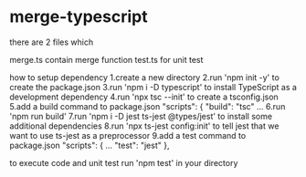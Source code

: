 # merge-typescript
there are 2 files which

merge.ts contain merge function
test.ts for unit test

how to setup dependency 
1.create a new directory
2.run 'npm init -y' to create the package.json
3.run 'npm i -D typescript' to install TypeScript as a development dependency
4.run 'npx tsc --init' to create a tsconfig.json
5.add a build command to package.json
"scripts": {
  "build": "tsc"
  ...
6.run 'npm run build'
7.run 'npm i -D jest ts-jest @types/jest' to install some additional dependencies
8.run 'npx ts-jest config:init' to tell jest that we want to use ts-jest as a preprocessor
9.add a test command to package.json
"scripts": {
    ...
    "test": "jest"
  },

to execute code and unit test
run 'npm test' in your directory
